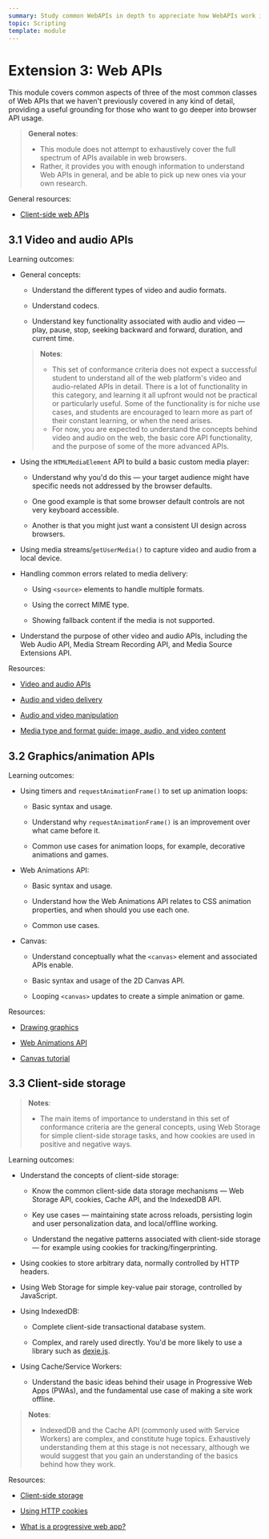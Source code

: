 ```yaml
---
summary: Study common WebAPIs in depth to appreciate how WebAPIs work in general.
topic: Scripting
template: module
---
```


# Extension 3: Web APIs

This module covers common aspects of three of the most common classes of Web APIs that we haven't previously covered in any kind of detail, providing a useful grounding for those who want to go deeper into browser API usage.

> **General notes**:
>
> - This module does not attempt to exhaustively cover the full spectrum of APIs available in web browsers.
> - Rather, it provides you with enough information to understand Web APIs in general, and be able to pick up new ones via your own research.

General resources:

- [Client-side web APIs](https://developer.mozilla.org/en-US/docs/Learn/JavaScript/Client-side_web_APIs)

## 3.1 Video and audio APIs

Learning outcomes:

- General concepts:

  - Understand the different types of video and audio formats.

  - Understand codecs.

  - Understand key functionality associated with audio and video — play, pause, stop, seeking backward and forward, duration, and current time.

  > **Notes**:
  >
  > - This set of conformance criteria does not expect a successful student to understand all of the web platform's video and audio-related APIs in detail. There is a lot of functionality in this category, and learning it all upfront would not be practical or particularly useful. Some of the functionality is for niche use cases, and students are encouraged to learn more as part of their constant learning, or when the need arises.
  > - For now, you are expected to understand the concepts behind video and audio on the web, the basic core API functionality, and the purpose of some of the more advanced APIs.

- Using the `HTMLMediaElement` API to build a basic custom media player:

  - Understand why you'd do this — your target audience might have specific needs not addressed by the browser defaults.

  - One good example is that some browser default controls are not very keyboard accessible.

  - Another is that you might just want a consistent UI design across browsers.

- Using media streams/`getUserMedia()` to capture video and audio from a local device.

- Handling common errors related to media delivery:

  - Using `<source>` elements to handle multiple formats.

  - Using the correct MIME type.

  - Showing fallback content if the media is not supported.

- Understand the purpose of other video and audio APIs, including the Web Audio API, Media Stream Recording API, and Media Source Extensions API.

Resources:

- [Video and audio APIs](https://developer.mozilla.org/docs/Learn/JavaScript/Client-side_web_APIs/Video_and_audio_APIs)

- [Audio and video delivery](https://developer.mozilla.org/docs/Web/Guide/Audio_and_video_delivery)

- [Audio and video manipulation](https://developer.mozilla.org/docs/Web/Guide/Audio_and_video_manipulation)

- [​​Media type and format guide: image, audio, and video content](https://developer.mozilla.org/docs/Web/Media/Formats)

## 3.2 Graphics/animation APIs

Learning outcomes:

- Using timers and `requestAnimationFrame()` to set up animation loops:

  - Basic syntax and usage.

  - Understand why `requestAnimationFrame()` is an improvement over what came before it.

  - Common use cases for animation loops, for example, decorative animations and games.

- Web Animations API:

  - Basic syntax and usage.

  - Understand how the Web Animations API relates to CSS animation properties, and when should you use each one.

  - Common use cases.

- Canvas:

  - Understand conceptually what the `<canvas>` element and associated APIs enable.

  - Basic syntax and usage of the 2D Canvas API.

  - Looping `<canvas>` updates to create a simple animation or game.

Resources:

- [Drawing graphics](https://developer.mozilla.org/docs/Learn/JavaScript/Client-side_web_APIs/Drawing_graphics)

- [Web Animations API](https://developer.mozilla.org/docs/Web/API/Web_Animations_API)

- [Canvas tutorial](https://developer.mozilla.org/docs/Web/API/Canvas_API/Tutorial)

## 3.3 Client-side storage

> **Notes**:
>
> - The main items of importance to understand in this set of conformance criteria are the general concepts, using Web Storage for simple client-side storage tasks, and how cookies are used in positive and negative ways.

Learning outcomes:

- Understand the concepts of client-side storage:

  - Know the common client-side data storage mechanisms — Web Storage API, cookies, Cache API, and the IndexedDB API.

  - Key use cases — maintaining state across reloads, persisting login and user personalization data, and local/offline working.

  - Understand the negative patterns associated with client-side storage — for example using cookies for tracking/fingerprinting.

- Using cookies to store arbitrary data, normally controlled by HTTP headers.

- Using Web Storage for simple key-value pair storage, controlled by JavaScript.

- Using IndexedDB:

  - Complete client-side transactional database system.

  - Complex, and rarely used directly. You'd be more likely to use a library such as [dexie.js](https://dexie.org/).

- Using Cache/Service Workers:

  - Understand the basic ideas behind their usage in Progressive Web Apps (PWAs), and the fundamental use case of making a site work offline.

> **Notes**:
>
> - IndexedDB and the Cache API (commonly used with Service Workers) are complex, and constitute huge topics. Exhaustively understanding them at this stage is not necessary, although we would suggest that you gain an understanding of the basics behind how they work.

Resources:

- [Client-side storage](https://developer.mozilla.org/docs/Learn/JavaScript/Client-side_web_APIs/Client-side_storage)

- [Using HTTP cookies](https://developer.mozilla.org/docs/Web/HTTP/Cookies)

- [What is a progressive web app?](https://developer.mozilla.org/docs/Web/Progressive_web_apps/Guides/What_is_a_progressive_web_app)
